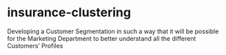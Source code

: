 # insurance-clustering
Developing a Customer Segmentation in such a way that it will be possible for the Marketing Department to better understand all the different Customers’ Profiles

